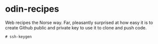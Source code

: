 # odin-recipes
Web recipes the Norse way.
Far, pleasantly surprised at how easy it is to create Github
    public and private key to use it to clone and push code.

    # ssh-keygen